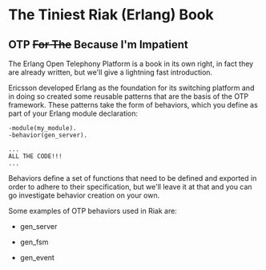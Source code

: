 # The Tiniest Riak (Erlang) Book

## OTP ~~For The~~ Because I'm Impatient

The Erlang Open Telephony Platform is a book in its own right, in fact they are already written, but we'll give a lightning fast introduction.

Ericsson developed Erlang as the foundation for its switching platform and in doing so created some reusable patterns that are the basis of the OTP framework.  These patterns take the form of behaviors, which you define as part of your Erlang module declaration:

```
-module(my_module).
-behavior(gen_server).

... 
ALL THE CODE!!! 
...

```

Behaviors define a set of functions that need to be defined and exported in order to adhere to their specification, but we'll leave it at that and you can go investigate behavior creation on your own.

Some examples of OTP behaviors used in Riak are:

* gen_server

* gen_fsm

* gen_event 

